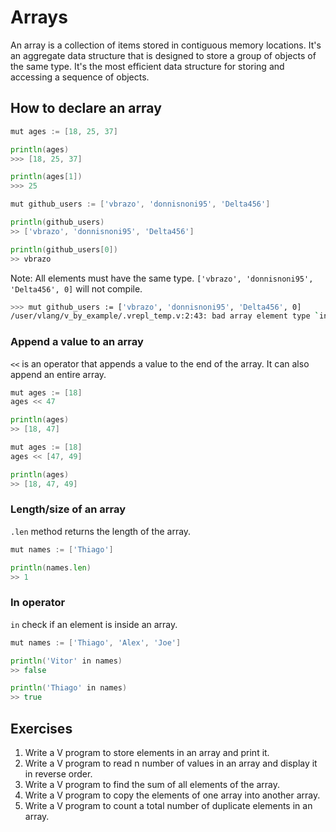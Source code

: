 # Arrays

An array is a collection of items stored in contiguous memory locations. It's an aggregate data structure that is designed to store a group of objects of the same type. It's the most efficient data structure for storing and accessing a sequence of objects.

## How to declare an array

```go
mut ages := [18, 25, 37]

println(ages)
>>> [18, 25, 37]

println(ages[1])
>>> 25

mut github_users := ['vbrazo', 'donnisnoni95', 'Delta456']

println(github_users)
>> ['vbrazo', 'donnisnoni95', 'Delta456']

println(github_users[0])
>> vbrazo
```

Note: All elements must have the same type. `['vbrazo', 'donnisnoni95', 'Delta456', 0]` will not compile.

```bash
>>> mut github_users := ['vbrazo', 'donnisnoni95', 'Delta456', 0]
/user/vlang/v_by_example/.vrepl_temp.v:2:43: bad array element type `int` instead of `string`
```

### Append a value to an array

`<<` is an operator that appends a value to the end of the array. It can also append an entire array.

```go
mut ages := [18]
ages << 47

println(ages)
>> [18, 47]

mut ages := [18]
ages << [47, 49]

println(ages)
>> [18, 47, 49]
```

### Length/size of an array

`.len` method returns the length of the array.

```go
mut names := ['Thiago']

println(names.len)
>> 1
```

### In operator

`in` check if an element is inside an array.

```go
mut names := ['Thiago', 'Alex', 'Joe']

println('Vitor' in names)
>> false

println('Thiago' in names)
>> true
```

## Exercises

1. Write a V program to store elements in an array and print it.
2. Write a V program to read n number of values in an array and display it in reverse order.
3. Write a V program to find the sum of all elements of the array.
4. Write a V program to copy the elements of one array into another array.
5. Write a V program to count a total number of duplicate elements in an array.

